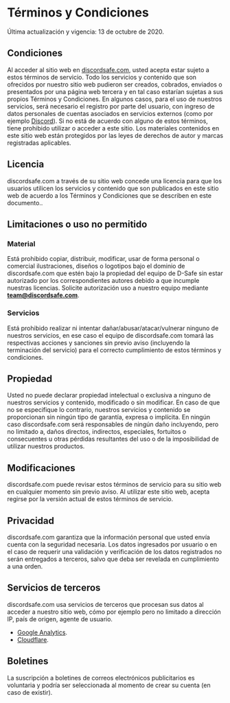 # Términos y Condiciones
Última actualización y vigencia: 13 de octubre de 2020.

## Condiciones
Al acceder al sitio web en [discordsafe.com](https://discordsafe.com), usted acepta estar sujeto a estos términos de servicio. Todo los servicios y contenido que son ofrecidos por nuestro sitio web pudieron ser creados, cobrados, enviados o presentados por una página web tercera y en tal caso estarían sujetas a sus propios Términos y Condiciones. 
En algunos casos, para el uso de nuestros servicios, será necesario el registro por parte del usuario, con ingreso de datos personales de cuentas asociados en servicios externos (como por ejemplo [Discord](https://discord.com/)).
Si no está de acuerdo con alguno de estos términos, tiene prohibido utilizar o acceder a este sitio. Los materiales contenidos en este sitio web están protegidos por las leyes de derechos de autor y marcas registradas aplicables.

## Licencia
discordsafe.com a través de su sitio web concede una licencia para que los usuarios utilicen los servicios y contenido que son publicados en este sitio web de acuerdo a los Términos y Condiciones que se describen en este documento..

## Limitaciones o uso no permitido
### Material
Está prohibido copiar, distribuir, modificar, usar de forma personal o comercial ilustraciones, diseños o logotipos bajo el dominio de discordsafe.com que estén bajo la propiedad del equipo de D-Safe sin estar autorizado por los correspondientes autores debido a que incumple nuestras licencias. Solicite autorización uso a nuestro equipo mediante **team@discordsafe.com**.

### Servicios
Está prohibido realizar ni intentar dañar/abusar/atacar/vulnerar ninguno de nuestros servicios, en ese caso el equipo de discordsafe.com tomará las respectivas acciones y sanciones sin previo aviso (incluyendo la terminación del servicio) para el correcto cumplimiento de estos términos y condiciones.

## Propiedad
Usted no puede declarar propiedad intelectual o exclusiva a ninguno de nuestros servicios y contenido, modificado o sin modificar. En caso de que no se especifique lo contrario, nuestros servicios y contenido se proporcionan sin ningún tipo de garantía, expresa o implícita. En ningún caso discordsafe.com será responsables de ningún daño incluyendo, pero no limitado a, daños directos, indirectos, especiales, fortuitos o consecuentes u otras pérdidas resultantes del uso o de la imposibilidad de utilizar nuestros productos.

## Modificaciones
discordsafe.com puede revisar estos términos de servicio para su sitio web en cualquier momento sin previo aviso. Al utilizar este sitio web, acepta regirse por la versión actual de estos términos de servicio.

## Privacidad
discordsafe.com garantiza que la información personal que usted envía cuenta con la seguridad necesaria. Los datos ingresados por usuario o en el caso de requerir una validación y verificación de los datos registrados no serán entregados a terceros, salvo que deba ser revelada en cumplimiento a una orden.

## Servicios de terceros
discordsafe.com usa servicios de terceros que procesan sus datos al acceder a nuestro sitio web, cómo por ejemplo pero no limitado a dirección IP, país de origen, agente de usuario.
 - [Google Analytics](https://policies.google.com/technologies/partner-sites).
 - [Cloudflare](https://www.cloudflare.com/es-es/privacypolicy/).

## Boletines
La suscripción a boletines de correos electrónicos publicitarios es voluntaria y podría ser seleccionada al momento de crear su cuenta (en caso de existir).
